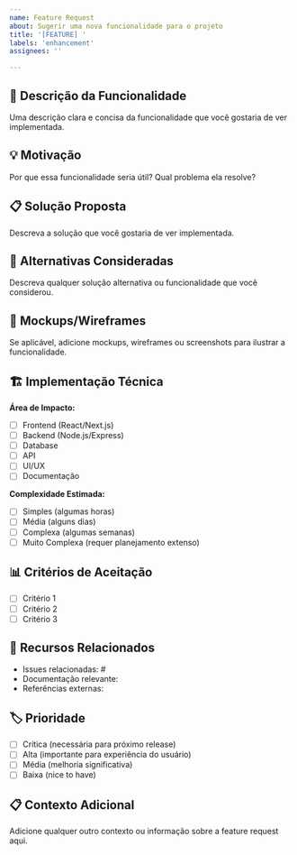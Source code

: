 ```yaml
---
name: Feature Request
about: Sugerir uma nova funcionalidade para o projeto
title: '[FEATURE] '
labels: 'enhancement'
assignees: ''

---
```


## 🚀 Descrição da Funcionalidade
Uma descrição clara e concisa da funcionalidade que você gostaria de ver implementada.

## 💡 Motivação
Por que essa funcionalidade seria útil? Qual problema ela resolve?

## 📋 Solução Proposta
Descreva a solução que você gostaria de ver implementada.

## 🔄 Alternativas Consideradas
Descreva qualquer solução alternativa ou funcionalidade que você considerou.

## 📱 Mockups/Wireframes
Se aplicável, adicione mockups, wireframes ou screenshots para ilustrar a funcionalidade.

## 🏗️ Implementação Técnica
**Área de Impacto:**
- [ ] Frontend (React/Next.js)
- [ ] Backend (Node.js/Express)
- [ ] Database
- [ ] API
- [ ] UI/UX
- [ ] Documentação

**Complexidade Estimada:**
- [ ] Simples (algumas horas)
- [ ] Média (alguns dias)
- [ ] Complexa (algumas semanas)
- [ ] Muito Complexa (requer planejamento extenso)

## 📊 Critérios de Aceitação
- [ ] Critério 1
- [ ] Critério 2
- [ ] Critério 3

## 🔗 Recursos Relacionados
- Issues relacionadas: #
- Documentação relevante:
- Referências externas:

## 🏷️ Prioridade
- [ ] Crítica (necessária para próximo release)
- [ ] Alta (importante para experiência do usuário)
- [ ] Média (melhoria significativa)
- [ ] Baixa (nice to have)

## 📋 Contexto Adicional
Adicione qualquer outro contexto ou informação sobre a feature request aqui.